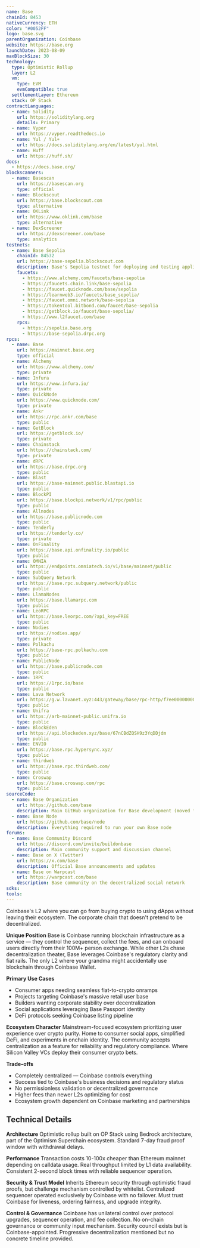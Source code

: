 ```yaml
---
name: Base
chainId: 8453
nativeCurrency: ETH
color: "#0052FF"
logo: base.svg
parentOrganization: Coinbase
website: https://base.org
launchDate: 2023-08-09
maxBlockSize: 30
technology:
  type: Optimistic Rollup
  layer: L2
  vm:
    type: EVM
    evmCompatible: true
  settlementLayer: Ethereum
  stack: OP Stack
contractLanguages:
  - name: Solidity
    url: https://soliditylang.org
    details: Primary
  - name: Vyper
    url: https://vyper.readthedocs.io
  - name: Yul / Yul+
    url: https://docs.soliditylang.org/en/latest/yul.html
  - name: Huff
    url: https://huff.sh/
docs:
  - https://docs.base.org/
blockscanners:
  - name: Basescan
    url: https://basescan.org
    type: official
  - name: Blockscout
    url: https://base.blockscout.com
    type: alternative
  - name: OKLink
    url: https://www.oklink.com/base
    type: alternative
  - name: DexScreener
    url: https://dexscreener.com/base
    type: analytics
testnets:
  - name: Base Sepolia
    chainId: 84532
    url: https://base-sepolia.blockscout.com
    description: Base's Sepolia testnet for deploying and testing applications on the Base Layer 2 network.
    faucets:
      - https://www.alchemy.com/faucets/base-sepolia
      - https://faucets.chain.link/base-sepolia
      - https://faucet.quicknode.com/base/sepolia
      - https://learnweb3.io/faucets/base_sepolia/
      - https://faucet.omni.network/base-sepolia
      - https://tokentool.bitbond.com/faucet/base-sepolia
      - https://getblock.io/faucet/base-sepolia/
      - https://www.l2faucet.com/base
    rpcs:
      - https://sepolia.base.org
      - https://base-sepolia.drpc.org
rpcs:
  - name: Base
    url: https://mainnet.base.org
    type: official
  - name: Alchemy
    url: https://www.alchemy.com/
    type: private
  - name: Infura
    url: https://www.infura.io/
    type: private
  - name: QuickNode
    url: https://www.quicknode.com/
    type: private
  - name: Ankr
    url: https://rpc.ankr.com/base
    type: public
  - name: GetBlock
    url: https://getblock.io/
    type: private
  - name: Chainstack
    url: https://chainstack.com/
    type: private
  - name: dRPC
    url: https://base.drpc.org
    type: public
  - name: Blast
    url: https://base-mainnet.public.blastapi.io
    type: public
  - name: BlockPI
    url: https://base.blockpi.network/v1/rpc/public
    type: public
  - name: Allnodes
    url: https://base.publicnode.com
    type: public
  - name: Tenderly
    url: https://tenderly.co/
    type: private
  - name: OnFinality
    url: https://base.api.onfinality.io/public
    type: public
  - name: OMNIA
    url: https://endpoints.omniatech.io/v1/base/mainnet/public
    type: public
  - name: SubQuery Network
    url: https://base.rpc.subquery.network/public
    type: public
  - name: LlamaNodes
    url: https://base.llamarpc.com
    type: public
  - name: LeoRPC
    url: https://base.leorpc.com/?api_key=FREE
    type: public
  - name: Nodies
    url: https://nodies.app/
    type: private
  - name: Polkachu
    url: https://base-rpc.polkachu.com
    type: public
  - name: PublicNode
    url: https://base.publicnode.com
    type: public
  - name: 1RPC
    url: https://1rpc.io/base
    type: public
  - name: Lava Network
    url: https://g.w.lavanet.xyz:443/gateway/base/rpc-http/f7ee0000000000000000000000000000
    type: public
  - name: Unifra
    url: https://arb-mainnet-public.unifra.io
    type: public
  - name: BlockEden
    url: https://api.blockeden.xyz/base/67nCBdZQSH9z3YqDDjdm
    type: public
  - name: ENVIO
    url: https://base.rpc.hypersync.xyz/
    type: public
  - name: thirdweb
    url: https://base.rpc.thirdweb.com/
    type: public
  - name: Croswap
    url: https://base.croswap.com/rpc
    type: public
sourceCode:
  - name: Base Organization
    url: https://github.com/base
    description: Main GitHub organization for Base development (moved from base-org in 2025)
  - name: Base Node
    url: https://github.com/base/node
    description: Everything required to run your own Base node
forums:
  - name: Base Community Discord
    url: https://discord.com/invite/buildonbase
    description: Main community support and discussion channel
  - name: Base on X (Twitter)
    url: https://x.com/base
    description: Official Base announcements and updates
  - name: Base on Warpcast
    url: https://warpcast.com/base
    description: Base community on the decentralized social network
sdks:
tools:
---
```


Coinbase's L2 where you can go from buying crypto to using dApps without leaving their ecosystem. The corporate chain that doesn't pretend to be decentralized.

**Unique Position**
Base is Coinbase running blockchain infrastructure as a service — they control the sequencer, collect the fees, and can onboard users directly from their 100M+ person exchange. While other L2s chase decentralization theater, Base leverages Coinbase's regulatory clarity and fiat rails. The only L2 where your grandma might accidentally use blockchain through Coinbase Wallet.

**Primary Use Cases**

- Consumer apps needing seamless fiat-to-crypto onramps
- Projects targeting Coinbase's massive retail user base
- Builders wanting corporate stability over decentralization
- Social applications leveraging Base Passport identity
- DeFi protocols seeking Coinbase listing pipeline

**Ecosystem Character**
Mainstream-focused ecosystem prioritizing user experience over crypto purity. Home to consumer social apps, simplified DeFi, and experiments in onchain identity. The community accepts centralization as a feature for reliability and regulatory compliance. Where Silicon Valley VCs deploy their consumer crypto bets.

**Trade-offs**

- Completely centralized — Coinbase controls everything
- Success tied to Coinbase's business decisions and regulatory status
- No permissionless validation or decentralized governance
- Higher fees than newer L2s optimizing for cost
- Ecosystem growth dependent on Coinbase marketing and partnerships

## Technical Details

**Architecture**
Optimistic rollup built on OP Stack using Bedrock architecture, part of the Optimism Superchain ecosystem. Standard 7-day fraud proof window with withdrawal delays.

**Performance**
Transaction costs 10-100x cheaper than Ethereum mainnet depending on calldata usage. Real throughput limited by L1 data availability. Consistent 2-second block times with reliable sequencer operation.

**Security & Trust Model**
Inherits Ethereum security through optimistic fraud proofs, but challenge mechanism controlled by whitelist. Centralized sequencer operated exclusively by Coinbase with no failover. Must trust Coinbase for liveness, ordering fairness, and upgrade integrity.

**Control & Governance**
Coinbase has unilateral control over protocol upgrades, sequencer operation, and fee collection. No on-chain governance or community input mechanism. Security council exists but is Coinbase-appointed. Progressive decentralization mentioned but no concrete timeline provided.

